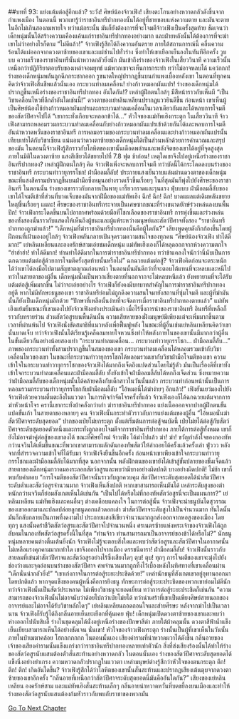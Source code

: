 ##บทที่ 93: แย่งแต้มต่อสู้อีกแล้ว?
ระวัง!
ศิษย์น้องจ้าวเฟิง!
เสียงตะโกนอย่างหวาดกลัวดังขึ้นจากกำแพงเมือง
ในตอนนี้ พวกเขารู้ว่าราชาอินทรีปากทองนั้นได้อยู่ที่ชายขอบแห่งความตาย และมันจะตายในอีกไม่เกินสองลมหายใจ ทว่าแม้กระนั้น มันก็ยังต้องการที่จะโจมตีจ้าวเฟิงเป็นครั้งสุดท้าย
ชัดเจนว่าเด็กหนุ่มนั้นได้สร้างความเคืองแค้นแก่ราชาอินทรีปากทองอย่างมาก และฝ่ายหลังนั้นได้ต้องการที่จะฆ่าเขาไม่ว่าอย่างไรก็ตาม
“ไม่ดีแล้ว!”
จ้าวเฟิงรู้สึกได้ถึงความอันตราย ภายใต้สถานการณ์นี้ คลื่นความร้อนได้แผ่ออกจากดวงตาซ้ายของเขาและแผ่ซ่านไปทั่วร่าง ซึ่งทำให้เขาเยือกเย็นลงในทันทีอีกครั้ง
วูบบบ
ความเร็วของราชาอินทรีนั้นน่าหวาดกลัวยิ่งนัก มันเข้าถึงร่างของจ้าวเฟิงในเสี้ยววินาที ความเร็วนั้นเหนือกว่าปฏิกิริยาตอบรับของเหล่าจอมยุทธ์ แม้พวกเขาจะเห็นการกระทำ ทว่าไม่อาจหลบได้
แคว่กกก!
ร่างของเด็กหนุ่มพลันถูกฉีกกระชากออก รูขนาดใหญ่ปรากฏขึ้นบนกำแพงเบื้องหลังเขา
ในตอนที่ทุกคนคิดว่าจ้าวเฟิงสิ้นชีพแล้วนั่นเอง
กระบวนท่าลมเคลื่อน! ย่างก้าวหมอกผันแปร!
ร่างของเด็กหนุ่มได้ปรากฏขึ้นเหนือร่างของราชาอินทรีปากทอง
อันใดกัน!?
เหล่าผู้ฝึกตนใกล้ๆ มีสีหน้าราวกับเห็นผี
“เป็นวิชาเคลื่อนไหวที่ลึกล้ำอันใดเช่นนี้!” ดวงตาของเย่หลินเหลียนปรากฏแววยินดีขึ้น
ก่อนหน้า เขาเห็นผู้เป็นศิษย์น้องใช้ย่างก้าวหมอกผันแปรและกระบวนท่าลมเคลื่อนในเวลาเดียวกันและได้หลบการโจมตีของสัตว์ปีศาจไปได้
“เขากระทั่งเกือบจะหลอกข้าได้...”
หัวใจของแม่ทัพเฮิงกระตุก ในเสี้ยววินาที จ้าวเฟิงสามารถหลอมรวมกระบวนท่าลมเคลื่อนกับย่างก้าวหมอกผันแปรเข้าด้วยกันได้และหลบการโจมตีอันน่าหวาดหวั่นของราชาอินทรี
การหลมอรวมของกระบวนท่าลมเคลื่อนและย่างก้าวหมอกผันแปรนั้นเทียบเท่าได้กับวิชาเซียน
แน่นอนว่าดวงตาซ้ายของเด็กหนุ่มได้เป็นส่วนหลักด้วยการคำนวณและสรุปของมัน ในตอนนี้จ้าวเฟิงรู้สึกราวกับโลหิตของเขานั้นเดือดพล่านและพลังจิตของเขาได้อยู่ที่จุดสูงสุด
ภายในมิติในดวงตาซ้าย แสงสีเขียวได้ขยายไปที่ 7.8 ฟุต
ช้าก่อน!
เหตุใดเขาจึงไปอยู่เหนือร่างของราชาอินทรีปากทอง?
เหล่าผู้ฝึกตนใกล้ๆ คิด
จ้าวเฟิงเพิ่งจะหลบการโจมตี ทว่าบัดนี้ได้กระโดดลงบนร่างของราชาอินทรี
กระบวนท่าวายุกรรโชก! ฝ่ามือลมลี้ลับ!
ประกายแสงเย็นวาบแล่นผ่านดวงตาของเด็กหนุ่มขณะที่แสงสีครามปรากฏขึ้นบนฝ่ามือซึ่งหมุนอย่างรวดเร็วขึ้นเรื่อยๆ	 ในที่สุดมันก็พุ่งไปยังศีรษะของราชาอินทรี ในตอนนั้น ร่างของเขาราวกับกลายเป็นพายุ เกรี้ยวกราดและรุนแรง
ฟุ่บบบบ
ฝ่ามือลมลี้ลับของเขาได้โจมตีเข้าที่ส่วนที่บาดเจ็บของมันจากฝีมือของแม่ทัพเฮิง
ฉึก! ฉึก! ฉึก!
บาดแผลแต่เดิมพลันขยายใหญ่ขึ้นเรื่อยๆ
แผละ!
ศีรษะของราชาอินทรีกระจายเป็นเศษซากขณะที่ร่างขนาดยักษ์ร่วงหล่นลงบนพื้น
ปึก!
จ้าวเฟิงกระโดดขึ้นบนไปอากาศพร้อมด้วยมือที่โชกเลือดของราชาอินทรี
การพุ่งขึ้นและร่วงหล่นของทั้งสองนั้นราวกับแสดงให้เห็นถึงผู้ชนะและผู้แพ้ระหว่างมนุษย์และสัตว์ปีศาจทั้งสอง
“ราชาอินทรีปากทองถูกฆ่าแล้ว!”
“เด็กหนุ่มที่ฆ่าราชาอินทรีปากทองนั่นคือผู้ใดกัน?”
เสียงพูดคุยดังกึกก้องขึ้นโดยผู้ฝึกตนที่เฝ้ามองอยู่ใกล้ๆ จ้าวเฟิงพลันกลายเป้นจุดรวมความสนใจของทุกคน
“ศิษย์น้องจ้าวเฟิง ทำได้ดีมาก!”
เย่หลินเหลียนและองครักษ์สามเอ่ยชมเด็กหนุ่ม
แม่ทัพเฮิงเองก็ได้หลุดออกจากห้วงความตกใจ
“ฮ่าฮ่าฮ่า! ทำได้ดีมาก! ท่านทำได้ดีมากในการฆ่าราชาอินทรีปากทอง ทว่าข้าแคลงใจนักว่านี่นับเป็นการฉกฉวยแต้มต่อสู้ด้วยการโจมตีครั้งสุดท้ายนั้นหรือไม่”
ฉกฉวยแต้มต่อสู้?
จ้าวเฟิงคิดก่อนจะตระหนักได้ว่าเขาได้ลงมือไปตามสัญชาตญาณก่อนหน้า ในตอนนั้นมันดีกว่าที่จะตอบโต้แทนที่จะหลบและหนีไป ทว่าในสายตาของผู้อื่น เด็กหนุ่มนั้นเป็นพวกเสี่ยงตายที่นอกจากจะไม่หลบหนีแล้ว ยังพยายามที่จะได้รับแต้มต่อสู้เพิ่มมากขึ้น
ไม่ว่าจะเอ่ยอย่างไร จ้าวเฟิงก็ยังคงมีบทบาทสำคัญในการฆ่าราชาอินทรีปากทองอยู่ดี หากไม่มีทักษะธนูของเขา ราชาอินทรีย่อมไม่ถูกดึงความสนใจมายังสถานที่ซุ่มโจมตี และผู้ที่ฆ่ามันนั้นก็ยังเป็นเด็กหนุ่มอีกด้วย
“ปักษาที่เหลือนั้นง่ายที่จะจัดการเมื่อราชาอินทรีปากทองตายแล้ว” แม่ทัพเฮิงแย้มยิ้มขณะที่เขามองไปยังจ้าวเฟิงอย่างประเมินค่า
เมื่อไร้ซึ่งการนำของราชาอินทรี อินทรีที่เหลือก็ราวกับทรายร่วน
ส่วนสัตว์อสูรบนพื้นดินนั้น ความเสียหายของฝั่งมนุษย์มีเพียงแต่จะเพิ่มมากขึ้นตามเวลาที่ผ่านพ้นไป
จ้าวเฟิงนั่งขัดสมาธิที่แนวหลังเพื่อฟื้นฟูพลัง ในขณะที่ผู้อื่นเช่นเย่หลินเหลียนคิดว่าเขานั้นบาดเจ็บ ทว่าจ้าวเฟิงนั้นได้เรียนรู้เคล็ดลมหายใจหวนซึ่งทำให้พลังภายในของเขานั้นมีมากกว่าผู้อื่นในขั้นเดียวกันอย่างน้อยสองเท่า
“กระบวนท่าลมเคลื่อน... กระบวนท่าวายุกรรโชก... ฝ่ามือลมลี้ลับ...”
ภาพของกระบวนท่าทั้งสามปรากฏขึ้นในสมองของเขา กระบวนท่าลมเคลื่อนได้หลอมรวมเข้ากับวิชาเคลื่อนไหวของเขา ในขณะที่กระบวนท่าวายุกรรโชกได้หลอมรวมเขากับวิชาฝ่ามือโจมตีของเขา
ความเข้าใจในกระบวนท่าวายุกรรโชกของจ้าวเฟิงได้มากถึงเจ็ดถึงแปดส่วนโดยไม่รู้ตัว มันเป็นเรื่องดีที่เขาทั้งเข้าใจกระบวนท่าลมเคลื่อนและฝ่ามือลมลี้ลับ ทั้งยังเข้าใจฝ่ามือลมลี้ลับได้หกถึงเจ็ดส่วน ซึ่งหมายความว่าฝ่ามือลมลี้ลับของเด็กหนุ่มนั้นได้คล้ายคลึงกับเด็กสาวในวันนั้นแล้ว
กระบวนท่าก่อนหน้านั้นเป็นการหลอมรวมกระบวนท่าวายุกรรโชกกับฝ่ามือลมลี้ลับ
“ไอ้หมอนี่ได้ฆ่าง่ายๆ อีกแล้ว!” เฟิงฮันเยว่มองไปยังจ้าวเฟิงด้วยความตื่นตะลึงในแววตา
ในภารกิจกำจัดโจรครั้งที่แล้ว จ้าวเฟิงเองก็ได้ฉกฉวยแต้มจากการฆ่าหัวหน้าโจร ครานี้เขากระทั่งบ้าคลั่งกว่าเก่า ฆ่าราชาอินทรีปากทอง แย่งเนื้อออกจากปากผู้ฝึกตนขั้นแปดขั้นเก้า
ในสายตาของหลายๆ คน จ้าวเฟิงนั้นกระทำตัวราวกับการแย่งแต้มของผู้อื่น
“ไอ้หมอนั่นฆ่าสัตว์ปีศาจระดับสุดยอด” ปากของเป่ยโม่ยกระตุก
ตั้งแต่เริ่มต้นการต่อสู้จนบัดนี้ เป่ยโม่ยได้ต่อสู้กับสัตว์ปีศาจระดับสุดยอดตัวหนึ่งและกระทั่งถูกลอบโจมตีจากราชาอินทรีปากทอง ภายใต้การต่อสู้ทั้งหมด เขาก็ยังไม่อาจฆ่าคู่ต่อสู้ของเขาลงได้ ขณะที่ศิษย์ใหม่ จ้าวเฟิง ได้ฆ่าไปแล้ว
ฆ่า! ฆ่า!
ขวัญกำลังใจของกองทัพกว่านจวินได้เพิ่มขึ้นขณะที่พวกเขาสามารถผลักดันกองทัพสัตว์ให้ล่าถอยได้ครั้งแล้วครั้งเล่า
ฟู่ววว
หลังจากที่สำรวจความเข้าใจที่ได้รับมา จ้าวเฟิงจึงยืนขึ้นอีกครั้ง ก่อนหน้าเขาเพียงเข้าใจกระบวนท่าวายุกรรโชกและฝ่ามือลมลี้ลับได้มากที่สุด
นอกจากนั้น พลังฝึกตนของเขายังได้เข้าสู่ขั้นปลายของขั้นเจ็ดแล้ว
สายตาของเด็กหนุ่มกวาดมองระลอกสัตว์อสูรและพบว่ามีบางอย่างผิดปกติ
บางอย่างผิดปกติ!
ไม่ช้า เขาก็พบกับคำตอบ
“การโจมตีของสัตว์ปีศาจนั้นราวกับถูกควบคุม สัตว์ปีศาจระดับสุดยอดได้นำสัตว์ปีศาจระดับต่ำและสัตว์อสูรจำนวนมาก
จ้าวเฟิงเห็นสิ่งปกติ หากเขาสามารถเห็นมันได้ เหล่าระดับสูงของตำหนักกว่านจวินก็ย่อมสังเกตเห็นได้เช่นกัน
“เป็นไปได้หรือไม่ที่กองทัพสัตว์อสูรนี่จะเป็นแผนการ?” เย่หลินเหลียน แม่ทัพเฮิงและคนอื่นๆ ต่างเคลือบแคลงใจ
ในการต่อสู้นั้น จ้าวเฟิงจะนำธนูบันไดสุวรรณของเขาออกมาและปลดปล่อยลูกธนูดอกแล้วดอกเล่า ฆ่าสัตว์ปีศาจระดับสูงไปเป็นจำนวนมาก ทันใดนั้น มันก็กลับกลายเป็นภาพที่งดงามไป ประกายแสงสีเขียวจำนวนมากถูกส่งออกจากหอสูงของเมือง โดยทุกๆ แสงนั้นคร่าชีวิตสัตว์อสูรและสัตว์ปีศาจไปจำนวนหนึ่ง
ศรเนตรซ้ายแห่งพระเจ้าของจ้าวเฟิงได้ถูกลับคมในกองทัพสัตว์อสูรครั้งนี้ในที่สุด
“ท่านจ้าว ท่านสามารถมาเป็นอาจารย์ของข้าได้หรือไม่?” นักธนูหนุ่มหลายคนต่างตื่นเต้นยิ่งนัก
จ้าวเฟิงไม่รู้จะตอบสิ่งใดและพบว่าสัตว์อสูรและสัตว์ปีศาจในอากาศนั้นไม่เหลือแรงคุกคามมากเท่าใด เขาจึงออกไปจากเมือง
ดรรชนีดารา! ฝ่ามือลมลี้ลับ!
จ้าวเฟิงนั้นราวกับสายลมที่เข่นฆ่าสัตว์ปีศาจและสัตว์อสูรอย่างไร้ซึ่งเสียงใดๆ
ตุบ! ตุบ!
ทุกๆ การโจมตีของเขาจะมุ่งไปยังช่องว่างและจุดอ่อนบนร่างของสัตว์ปีศาจ ศพจำนวนมากถูกทิ้งไว้เบื้องหลังในทิศทางที่เขาเคลื่อนผ่าน
“เด็กนั่นน่ากลัวยิ่ง!”
“เขาเก่งกาจในการต่อสู้ระยะประชิดด้วย!”
เหล่านักธนุที่สังเกตเขาอยู่อุทานออกมา โดยปกติแล้ว หากจุดแข็งของคนผู้หนึ่งคือการยิงธนู ทักษะการต่อสู้ระยะประชิดของพวกเขาย่อมไม่ดีนัก ทว่าจ้าวเฟิงนั้นเป็นสัตว์ประหลาด ไม่เพียงวิชาธนูจะยอดเยี่ยม ทว่าการต่อสู้ระยะประชิดก็เช่นกัน
“ความสามารถของจ้าวเฟิงนั้นไม่อาจนับว่าด้อยไปกว่าเป่ยโม่ยได้ ทว่าน่าเศร้าที่เขาเป็นเพียงศิษย์สายนอกของอาจารย์และไม่อาจได้รับวิชาหลักใดๆ” เย่หลินเหลียนถอดถอนใจและส่ายศีรษะ
หลังจากฆ่าไปเป็นเวลานาน
จ้าวเฟิงก็รับรู้ได้ถึงกลิ่นอายเย็นยะเยือกที่คุ้นเคย
ฟุ่บ!
เด็กหนุ่มเปิดดวงตาซ้ายของเขาและพบว่าห่างออกไปนับสิบลี้ ร่างในชุดคลุมได้นั่งอยู่เหนือร่างของปักษาสีดำ ภายใต้ผ้าคลุมนั้น ดวงตาสีฟ้าน้ำแข็งเย็นเยียบสามารถเห็นได้อย่างชัดเจน
นั่นเขา!
หัวใจของจ้าวเฟิงกระตุก ร่างนั้นเป็นผู้ที่เขาเห็นในวันนั้นภายในป่าเมฆาคล้อย
โฮกกกกกกก
ในตอนนั้นเอง เสียงคำรามที่น่าหวาดผวาได้ดังขึ้น กลิ่นอายของเจ้าของเสียงคำรามนั้นแข็งแกร่งกว่าราชาอินทรีปากทองหลายเท่าตัวนัก
สิ่งที่ส่งเสียงร้องนั้นได้ทำให้ร่างของสัตว์อสูรนับแสนต้องตัวสั่นสะท้านอย่างหวาดกลัว ในตอนนั้นเอง ร่างของสัตว์ปีศาจระดับสุดยอดได้แข็งนิ่งอย่างยำเกรง ความหวาดกลัวปรากฏในแววตา เหล่ามนุษย์ต่างรู้สึกว่าหัวใจของตนกระตุก
ตึก! ตึก! ตึก!
เกิดอันใดขึ้น?
จ้าวเฟิงรู้สึกได้ว่าโลหิตของเขานั้นสั่นสะท้านและปรากฏเสียงเต้นตุบจากดวงตาซ้ายของเขาอีกครั้ง
“กลิ่นอายที่เหนือกว่าสัตว์ปีศาจระดับสุดยอดนี่มันคืออันใดกัน?” เสียงของเย่หลินเหลียน องครักษ์สาม และแม่ทัพเฮิงสั่นสะท้านเล็กๆ
กลิ่นอายน่าหวาดหวั่นที่บดขยี้ลงบนเมืองและทำให้ร่างของสัตว์อสูรนับแสนต้องก้มหัวราวกับพบกับราชาของพวกมัน


[Go To Next Chapter]( ./94.md)